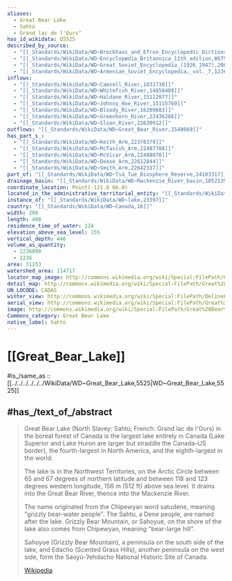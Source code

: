 ```yaml
---
aliases:
  - Great Bear Lake
  - Sahtú
  - Grand lac de l'Ours"
has_id_wikidata: Q5525
described_by_source:
  - "[[_Standards/WikiData/WD~Brockhaus_and_Efron_Encyclopedic_Dictionary,602358]]"
  - "[[_Standards/WikiData/WD~Encyclopædia_Britannica_11th_edition,867541]]"
  - "[[_Standards/WikiData/WD~Great_Soviet_Encyclopedia_(1926_1947),20078554]]"
  - "[[_Standards/WikiData/WD~Armenian_Soviet_Encyclopedia,_vol._7,123625363]]"
inflows:
  - "[[_Standards/WikiData/WD~Camsell_River,1031730]]"
  - "[[_Standards/WikiData/WD~Whitefish_River,14658488]]"
  - "[[_Standards/WikiData/WD~Haldane_River,15112077]]"
  - "[[_Standards/WikiData/WD~Johnny_Hoe_River,15115769]]"
  - "[[_Standards/WikiData/WD~Bloody_River,16209683]]"
  - "[[_Standards/WikiData/WD~Greenhorn_River,22436266]]"
  - "[[_Standards/WikiData/WD~Sloan_River,22639912]]"
outflows: "[[_Standards/WikiData/WD~Great_Bear_River,1548669]]"
has_part_s_:
  - "[[_Standards/WikiData/WD~Keith_Arm,22370379]]"
  - "[[_Standards/WikiData/WD~McTavish_Arm,22487788]]"
  - "[[_Standards/WikiData/WD~McVicar_Arm,22488070]]"
  - "[[_Standards/WikiData/WD~Dease_Arm,22612844]]"
  - "[[_Standards/WikiData/WD~Smith_Arm,22642337]]"
part_of: "[[_Standards/WikiData/WD~Tsá_Tué_Biosphere_Reserve,24103317]]"
drainage_basin: "[[_Standards/WikiData/WD~Mackenzie_River_basin,105213959]]"
coordinate_location: Point(-121.0 66.0)
located_in_the_administrative_territorial_entity: "[[_Standards/WikiData/WD~Northwest_Territories,2007]]"
instance_of: "[[_Standards/WikiData/WD~lake,23397]]"
country: "[[_Standards/WikiData/WD~Canada,16]]"
width: 200
length: 400
residence_time_of_water: 124
elevation_above_sea_level: 155
vertical_depth: 446
volume_as_quantity:
  - 2236000
  - 2236
area: 31153
watershed_area: 114717
locator_map_image: http://commons.wikimedia.org/wiki/Special:FilePath/Great%20Bear%20Lake%20%28de%29.png
detail_map: http://commons.wikimedia.org/wiki/Special:FilePath/Great%20Bear%20Lake.png
UN_LOCODE: CADAS
winter_view: http://commons.wikimedia.org/wiki/Special:FilePath/Deline6.jpg
aerial_view: http://commons.wikimedia.org/wiki/Special:FilePath/Great%20Bear%20Lake.jpg
image: http://commons.wikimedia.org/wiki/Special:FilePath/Great%20Bear%20Lake.jpg
Commons_category: Great Bear Lake
native_label: Sahtú
---
```


# [[Great_Bear_Lake]] 

#is_/same_as :: [[../../../../../../WikiData/WD~Great_Bear_Lake,5525|WD~Great_Bear_Lake,5525]] 

## #has_/text_of_/abstract 

> Great Bear Lake (North Slavey: Sahtú; French: Grand lac de l'Ours) 
> in the boreal forest of Canada is the largest lake entirely in Canada 
> (Lake Superior and Lake Huron are larger but straddle the Canada–US border), 
> the fourth-largest in North America, and the eighth-largest in the world. 
> 
> The lake is in the Northwest Territories, on the Arctic Circle 
> between 65 and 67 degrees of northern latitude and 
> between 118 and 123 degrees western longitude, 156 m (512 ft) above sea level. 
> It drains into the Great Bear River, thence into the Mackenzie River.
>
> The name originated from the Chipewyan word satudene, meaning "grizzly bear-water people". The Sahtu, a Dene people, are named after the lake. Grizzly Bear Mountain, or Sahoyue, on the shore of the lake also comes from Chipewyan, meaning "bear-large hill".
>
> Sahoyue (Grizzly Bear Mountain), a peninsula on the south side of the lake, and Edacho (Scented Grass Hills), another peninsula on the west side, form the Saoyú-ʔehdacho National Historic Site of Canada.
>
> [Wikipedia](https://en.wikipedia.org/wiki/Great%20Bear%20Lake) 

